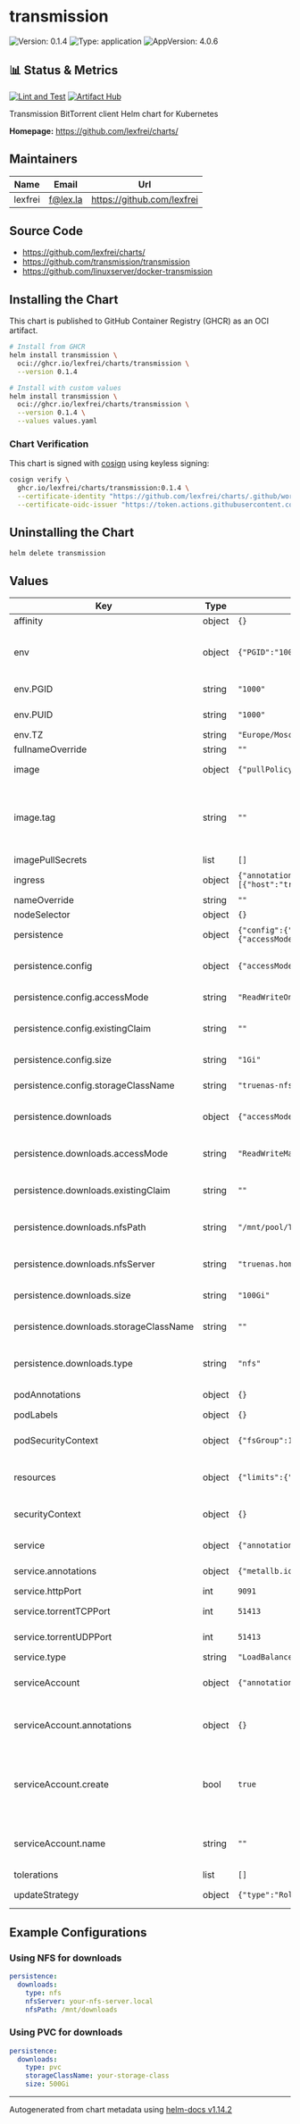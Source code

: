 # transmission

![Version: 0.1.4](https://img.shields.io/badge/Version-0.1.4-informational?style=flat-square) ![Type: application](https://img.shields.io/badge/Type-application-informational?style=flat-square) ![AppVersion: 4.0.6](https://img.shields.io/badge/AppVersion-4.0.6-informational?style=flat-square)

## 📊 Status & Metrics

[![Lint and Test](https://github.com/lexfrei/charts/actions/workflows/test.yaml/badge.svg)](https://github.com/lexfrei/charts/actions/workflows/test.yaml)
[![Artifact Hub](https://img.shields.io/endpoint?url=https://artifacthub.io/badge/repository/lexfrei-charts)](https://artifacthub.io/packages/search?repo=lexfrei-charts)

Transmission BitTorrent client Helm chart for Kubernetes

**Homepage:** <https://github.com/lexfrei/charts/>

## Maintainers

| Name | Email | Url |
| ---- | ------ | --- |
| lexfrei | <f@lex.la> | <https://github.com/lexfrei> |

## Source Code

* <https://github.com/lexfrei/charts/>
* <https://github.com/transmission/transmission>
* <https://github.com/linuxserver/docker-transmission>

## Installing the Chart

This chart is published to GitHub Container Registry (GHCR) as an OCI artifact.

```bash
# Install from GHCR
helm install transmission \
  oci://ghcr.io/lexfrei/charts/transmission \
  --version 0.1.4

# Install with custom values
helm install transmission \
  oci://ghcr.io/lexfrei/charts/transmission \
  --version 0.1.4 \
  --values values.yaml
```

### Chart Verification

This chart is signed with [cosign](https://github.com/sigstore/cosign) using keyless signing:

```bash
cosign verify \
  ghcr.io/lexfrei/charts/transmission:0.1.4 \
  --certificate-identity "https://github.com/lexfrei/charts/.github/workflows/publish-oci.yaml@refs/heads/master" \
  --certificate-oidc-issuer "https://token.actions.githubusercontent.com"
```

## Uninstalling the Chart

```bash
helm delete transmission
```

## Values

| Key | Type | Default | Description |
|-----|------|---------|-------------|
| affinity | object | `{}` |  |
| env | object | `{"PGID":"1000","PUID":"1000","TZ":"Europe/Moscow"}` | Environment variables for Transmission container |
| env.PGID | string | `"1000"` | Group ID to run as |
| env.PUID | string | `"1000"` | User ID to run as |
| env.TZ | string | `"Europe/Moscow"` | Timezone |
| fullnameOverride | string | `""` |  |
| image | object | `{"pullPolicy":"IfNotPresent","repository":"linuxserver/transmission","tag":""}` | Image configuration |
| image.tag | string | `""` | Overrides the image tag whose default is the chart appVersion |
| imagePullSecrets | list | `[]` |  |
| ingress | object | `{"annotations":{"cert-manager.io/cluster-issuer":"cloudflare-issuer","traefik.ingress.kubernetes.io/router.entrypoints":"websecure"},"className":"","enabled":true,"hosts":[{"host":"transmission.home.lex.la","paths":[{"path":"/","pathType":"Prefix"}]}],"tls":[{"hosts":["transmission.home.lex.la"],"secretName":"transmission-tls"}]}` | Ingress configuration |
| nameOverride | string | `""` |  |
| nodeSelector | object | `{}` |  |
| persistence | object | `{"config":{"accessMode":"ReadWriteOnce","enabled":true,"existingClaim":"","size":"1Gi","storageClassName":"truenas-nfs-csi"},"downloads":{"accessMode":"ReadWriteMany","enabled":true,"existingClaim":"","nfsPath":"/mnt/pool/Transmission","nfsServer":"truenas.home.lex.la","size":"100Gi","storageClassName":"","type":"nfs"}}` | Persistence configuration |
| persistence.config | object | `{"accessMode":"ReadWriteOnce","enabled":true,"existingClaim":"","size":"1Gi","storageClassName":"truenas-nfs-csi"}` | Config volume configuration |
| persistence.config.accessMode | string | `"ReadWriteOnce"` | Access mode |
| persistence.config.existingClaim | string | `""` | If you want to use an existing PVC |
| persistence.config.size | string | `"1Gi"` | Size of the volume |
| persistence.config.storageClassName | string | `"truenas-nfs-csi"` | Storage class name |
| persistence.downloads | object | `{"accessMode":"ReadWriteMany","enabled":true,"existingClaim":"","nfsPath":"/mnt/pool/Transmission","nfsServer":"truenas.home.lex.la","size":"100Gi","storageClassName":"","type":"nfs"}` | Downloads volume configuration |
| persistence.downloads.accessMode | string | `"ReadWriteMany"` | Access mode (when type is pvc) |
| persistence.downloads.existingClaim | string | `""` | Existing claim (when type is pvc) |
| persistence.downloads.nfsPath | string | `"/mnt/pool/Transmission"` | NFS path (when type is nfs) |
| persistence.downloads.nfsServer | string | `"truenas.home.lex.la"` | NFS server (when type is nfs) |
| persistence.downloads.size | string | `"100Gi"` | Size (when type is pvc) |
| persistence.downloads.storageClassName | string | `""` | Storage class (when type is pvc) |
| persistence.downloads.type | string | `"nfs"` | Type of storage (pvc or nfs) |
| podAnnotations | object | `{}` | Pod annotations |
| podLabels | object | `{}` | Pod labels |
| podSecurityContext | object | `{"fsGroup":1000}` | Security context for the pod |
| resources | object | `{"limits":{"cpu":"400m","memory":"512Mi"},"requests":{"cpu":"100m","memory":"256Mi"}}` | Resource limits and requests |
| securityContext | object | `{}` | Security context for the container |
| service | object | `{"annotations":{"metallb.io/address-pool":"transmission-pool"},"httpPort":9091,"torrentTCPPort":51413,"torrentUDPPort":51413,"type":"LoadBalancer"}` | Service configuration |
| service.annotations | object | `{"metallb.io/address-pool":"transmission-pool"}` | Service annotations |
| service.httpPort | int | `9091` | HTTP port |
| service.torrentTCPPort | int | `51413` | Torrent TCP port |
| service.torrentUDPPort | int | `51413` | Torrent UDP port |
| service.type | string | `"LoadBalancer"` | Service type |
| serviceAccount | object | `{"annotations":{},"create":true,"name":""}` | Service account configuration |
| serviceAccount.annotations | object | `{}` | Annotations to add to the service account |
| serviceAccount.create | bool | `true` | Specifies whether a service account should be created |
| serviceAccount.name | string | `""` | The name of the service account to use |
| tolerations | list | `[]` |  |
| updateStrategy | object | `{"type":"RollingUpdate"}` | Update strategy |

## Example Configurations

### Using NFS for downloads

```yaml
persistence:
  downloads:
    type: nfs
    nfsServer: your-nfs-server.local
    nfsPath: /mnt/downloads
```

### Using PVC for downloads

```yaml
persistence:
  downloads:
    type: pvc
    storageClassName: your-storage-class
    size: 500Gi
```

----------------------------------------------
Autogenerated from chart metadata using [helm-docs v1.14.2](https://github.com/norwoodj/helm-docs/releases/v1.14.2)
